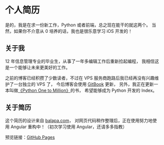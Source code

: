 # 个人简历

是的，我是在求一份新工作，Python 或者前端，总之现在能干的就这两个。
当然，如果你不介意从 0 培养的话，我也是很乐意学习 iOS 开发的！


## 关于我

12 年信息管理专业的毕业生，从事了一年多编辑工作后重新捡起编程，
我相信这是一个能够让未来更美好的工作。

之前的博客已经积攒了少数读者，不过在 VPS 服务商跑路后我已经再没有兴趣维护了一台独立的 VPS 了，
今后博客会使用 [GitBook](http://blog.windrunner.info/) 更新，
另外，我正在更新一本叫做[《Python One to Million》](http://py.windrunner.info/)的书，
希望能够成为 Python 开发的 Index。


## 关于简历

这个简历的设计来自 [balapa.com](http://balapa.com/katya/#top-resumea)，
对网页代码稍作整理后，正在使用努力地使用 Angular 重构中！（初次学习使用 Angular，还请多多指教）

预览链接：[GitHub Pages](http://gh.windrunner.info/resume/)
